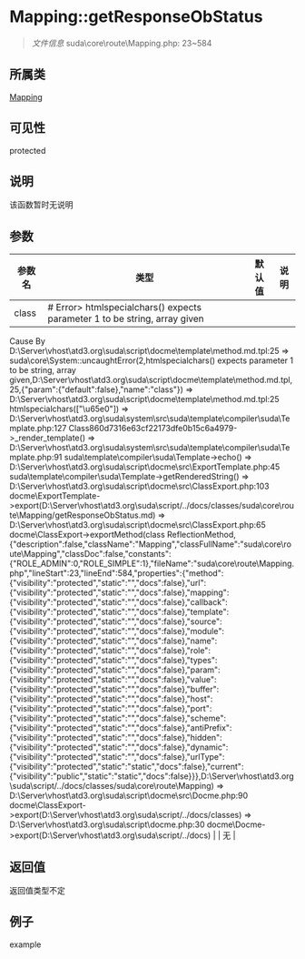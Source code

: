 # Mapping::getResponseObStatus

> *文件信息* suda\core\route\Mapping.php: 23~584
## 所属类 

[Mapping](../Mapping.md)

## 可见性

  protected  
## 说明

该函数暂时无说明

## 参数

| 参数名 | 类型 | 默认值 | 说明 |
|--------|-----|-------|-------|
| class |  # Error> htmlspecialchars() expects parameter 1 to be string, array given
  Cause By D:\Server\vhost\atd3.org\suda\script\docme\template\method.md.tpl:25
    =>  suda\core\System::uncaughtError(2,htmlspecialchars() expects parameter 1 to be string, array given,D:\Server\vhost\atd3.org\suda\script\docme\template\method.md.tpl,25,{"param":{"default":false},"name":"class"})
    => D:\Server\vhost\atd3.org\suda\script\docme\template\method.md.tpl:25 htmlspecialchars(["\u65e0"])
    => D:\Server\vhost\atd3.org\suda\system\src\suda\template\compiler\suda\Template.php:127 Class860d7316e63cf22173dfe0b15c6a4979->_render_template()
    => D:\Server\vhost\atd3.org\suda\system\src\suda\template\compiler\suda\Template.php:91 suda\template\compiler\suda\Template->echo()
    => D:\Server\vhost\atd3.org\suda\script\docme\src\ExportTemplate.php:45 suda\template\compiler\suda\Template->getRenderedString()
    => D:\Server\vhost\atd3.org\suda\script\docme\src\ClassExport.php:103 docme\ExportTemplate->export(D:\Server\vhost\atd3.org\suda\script/../docs/classes/suda\core\route\Mapping/getResponseObStatus.md)
    => D:\Server\vhost\atd3.org\suda\script\docme\src\ClassExport.php:65 docme\ClassExport->exportMethod(class ReflectionMethod,{"description":false,"className":"Mapping","classFullName":"suda\\core\\route\\Mapping","classDoc":false,"constants":{"ROLE_ADMIN":0,"ROLE_SIMPLE":1},"fileName":"suda\\core\\route\\Mapping.php","lineStart":23,"lineEnd":584,"properties":{"method":{"visibility":"protected","static":"","docs":false},"url":{"visibility":"protected","static":"","docs":false},"mapping":{"visibility":"protected","static":"","docs":false},"callback":{"visibility":"protected","static":"","docs":false},"template":{"visibility":"protected","static":"","docs":false},"source":{"visibility":"protected","static":"","docs":false},"module":{"visibility":"protected","static":"","docs":false},"name":{"visibility":"protected","static":"","docs":false},"role":{"visibility":"protected","static":"","docs":false},"types":{"visibility":"protected","static":"","docs":false},"param":{"visibility":"protected","static":"","docs":false},"value":{"visibility":"protected","static":"","docs":false},"buffer":{"visibility":"protected","static":"","docs":false},"host":{"visibility":"protected","static":"","docs":false},"port":{"visibility":"protected","static":"","docs":false},"scheme":{"visibility":"protected","static":"","docs":false},"antiPrefix":{"visibility":"protected","static":"","docs":false},"hidden":{"visibility":"protected","static":"","docs":false},"dynamic":{"visibility":"protected","static":"","docs":false},"urlType":{"visibility":"protected","static":"static","docs":false},"current":{"visibility":"public","static":"static","docs":false}}},D:\Server\vhost\atd3.org\suda\script/../docs/classes/suda\core\route\Mapping)
    => D:\Server\vhost\atd3.org\suda\script\docme\src\Docme.php:90 docme\ClassExport->export(D:\Server\vhost\atd3.org\suda\script/../docs/classes)
    => D:\Server\vhost\atd3.org\suda\script\docme.php:30 docme\Docme->export(D:\Server\vhost\atd3.org\suda\script/../docs)
 |  | 无 |

## 返回值
返回值类型不定

## 例子

example